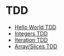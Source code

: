 # TDD

* [Hello World TDD](./TDD/hello-world/)
* [Integers TDD](./TDD/integers/)
* [Iteration TDD](./TDD/iteration/)
* [Array/Slices TDD](./TDD/arrays/)